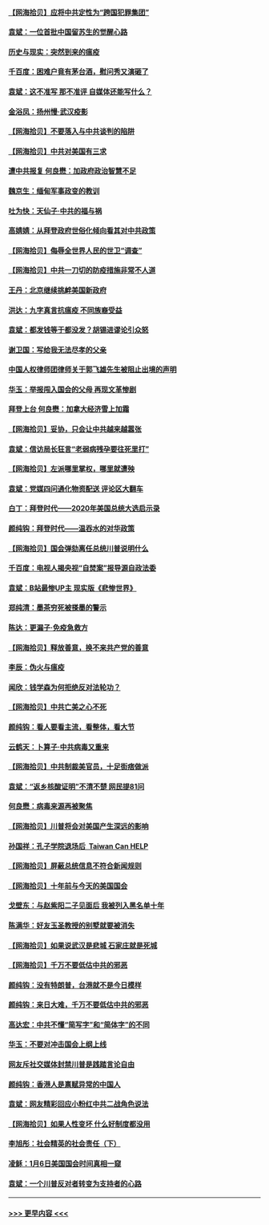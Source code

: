 #### [【网海拾贝】应将中共定性为“跨国犯罪集团”](../pages/nsc993/n12740430.md?t=02091051) 
#### [袁斌：一位首批中国留苏生的觉醒心路](../pages/nsc993/n12740396.md?t=02091051) 
#### [历史与现实：突然到来的瘟疫](../pages/nsc993/n12738507.md?t=02091051) 
#### [千百度：困难户竟有茅台酒，慰问秀又演砸了](../pages/nsc993/n12738362.md?t=02091051) 
#### [袁斌：这不准写 那不准评 自媒体还能写什么？](../pages/nsc993/n12737833.md?t=02091051) 
#### [金浴凤：扬州慢‧武汉疫影](../pages/nsc993/n12737248.md?t=02091051) 
#### [【网海拾贝】不要落入与中共谈判的陷阱](../pages/nsc993/n12735229.md?t=02091051) 
#### [【网海拾贝】中共对美国有三求](../pages/nsc993/n12735197.md?t=02091051) 
#### [遭中共报复 何良懋：加政府政治智慧不足](../pages/nsc993/n12734323.md?t=02091051) 
#### [魏京生：缅甸军事政变的教训](../pages/nsc993/n12732470.md?t=02091051) 
#### [吐为快：天仙子·中共的福与祸](../pages/nsc993/n12732165.md?t=02091051) 
#### [高婧婧：从拜登政府世俗化倾向看其对中共政策](../pages/nsc993/n12730028.md?t=02091051) 
#### [【网海拾贝】侮辱全世界人民的世卫“调查”](../pages/nsc993/n12727884.md?t=02091051) 
#### [【网海拾贝】中共一刀切的防疫措施非常不人道](../pages/nsc993/n12724879.md?t=02091051) 
#### [王丹：北京继续挑衅美国新政府](../pages/nsc993/n12722456.md?t=02091051) 
#### [洪达：九字真言抗瘟疫 不同族裔受益](../pages/nsc993/n12722448.md?t=02091051) 
#### [袁斌：都发钱等于都没发？胡锡进谬论引众怒](../pages/nsc993/n12722393.md?t=02091051) 
#### [谢卫国：写给我无法尽孝的父亲](../pages/nsc993/n12720325.md?t=02091051) 
#### [中国人权律师团律师关于郭飞雄先生被阻止出境的声明](../pages/nsc993/n12720203.md?t=02091051) 
#### [华玉：举报闯入国会的父母 再现文革惨剧](../pages/nsc993/n12719070.md?t=02091051) 
#### [拜登上台 何良懋：加拿大经济雪上加霜](../pages/nsc993/n12718943.md?t=02091051) 
#### [【网海拾贝】妥协，只会让中共越来越嚣张](../pages/nsc993/n12717392.md?t=02091051) 
#### [袁斌：信访局长狂言“老弱病残孕要往死里打”](../pages/nsc993/n12717343.md?t=02091051) 
#### [【网海拾贝】左派哪里掌权，哪里就遭殃](../pages/nsc993/n12715009.md?t=02091051) 
#### [袁斌：党媒四问通化物资配送 评论区大翻车](../pages/nsc993/n12714950.md?t=02091051) 
#### [白丁：拜登时代——2020年美国总统大选启示录](../pages/nsc993/n12714920.md?t=02091051) 
#### [颜纯钩：拜登时代——温吞水的对华政策](../pages/nsc993/n12713245.md?t=02091051) 
#### [【网海拾贝】国会弹劾离任总统川普说明什么](../pages/nsc993/n12712816.md?t=02091051) 
#### [千百度：电视人揭央视“自焚案”报导源自政法委](../pages/nsc993/n12709760.md?t=02091051) 
#### [袁斌：B站最惨UP主 现实版《悲惨世界》](../pages/nsc993/n12709686.md?t=02091051) 
#### [郑纯清：墨茶穷死被搽墨的警示](../pages/nsc993/n12709262.md?t=02091051) 
#### [陈达：更漏子·免疫急救方](../pages/nsc993/n12709244.md?t=02091051) 
#### [【网海拾贝】释放善意，换不来共产党的善意](../pages/nsc993/n12708361.md?t=02091051) 
#### [李辰：伪火与瘟疫](../pages/nsc993/n12707981.md?t=02091051) 
#### [闻欣：钱学森为何拒绝反对法轮功？](../pages/nsc993/n12707407.md?t=02091051) 
#### [【网海拾贝】中共亡美之心不死](../pages/nsc993/n12707621.md?t=02091051) 
#### [颜纯钩：看人要看主流，看整体，看大节](../pages/nsc993/n12707536.md?t=02091051) 
#### [云鹤天：卜算子‧中共病毒又重来](../pages/nsc993/n12707408.md?t=02091051) 
#### [【网海拾贝】中共制裁美官员，十足街痞做派](../pages/nsc993/n12705115.md?t=02091051) 
#### [袁斌：“返乡核酸证明”不清不楚 网民提81问](../pages/nsc993/n12704982.md?t=02091051) 
#### [何良懋：病毒来源再被聚焦](../pages/nsc993/n12704944.md?t=02091051) 
#### [【网海拾贝】川普将会对美国产生深远的影响](../pages/nsc993/n12703045.md?t=02091051) 
#### [孙国祥：孔子学院退场后  Taiwan Can HELP](../pages/nsc993/n12702430.md?t=02091051) 
#### [【网海拾贝】屏蔽总统信息不符合新闻规则](../pages/nsc993/n12699998.md?t=02091051) 
#### [【网海拾贝】十年前与今天的美国国会](../pages/nsc993/n12696993.md?t=02091051) 
#### [戈壁东：与赵紫阳二子见面后 我被列入黑名单十年](../pages/nsc993/n12696215.md?t=02091051) 
#### [陈满华：好友玉圣教授的别墅就要被消失](../pages/nsc993/n12695411.md?t=02091051) 
#### [【网海拾贝】如果说武汉是悲城 石家庄就是死城](../pages/nsc993/n12694589.md?t=02091051) 
#### [【网海拾贝】千万不要低估中共的邪恶](../pages/nsc993/n12692771.md?t=02091051) 
#### [颜纯钩：没有特朗普，台港就不是今日模样](../pages/nsc993/n12692678.md?t=02091051) 
#### [颜纯钩：来日大难，千万不要低估中共的邪恶](../pages/nsc993/n12692080.md?t=02091051) 
#### [高达宏：中共不懂“简写字”和“简体字”的不同](../pages/nsc993/n12692068.md?t=02091051) 
#### [华玉：不要对冲击国会上纲上线](../pages/nsc993/n12689948.md?t=02091051) 
#### [网友斥社交媒体封禁川普是践踏言论自由](../pages/nsc993/n12687482.md?t=02091051) 
#### [颜纯钩：香港人是禀赋异常的中国人](../pages/nsc993/n12685142.md?t=02091051) 
#### [袁斌：网友精彩回应小粉红中共二战角色说法](../pages/nsc993/n12684994.md?t=02091051) 
#### [【网海拾贝】如果人性变坏 什么好制度都没用](../pages/nsc993/n12683000.md?t=02091051) 
#### [李旭彤：社会精英的社会责任（下）](../pages/nsc993/n12680604.md?t=02091051) 
#### [凌稣：1月6日美国国会时间真相一窥](../pages/nsc993/n12682780.md?t=02091051) 
#### [袁斌：一个川普反对者转变为支持者的心路](../pages/nsc993/n12682700.md?t=02091051) 

----
#### [ >>> 更早内容 <<< ](../indexes/nsc993-earlier.md)
